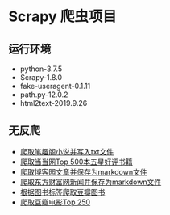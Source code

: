 # Scrapy 爬虫项目

## 运行环境

* python-3.7.5
* Scrapy-1.8.0
* fake-useragent-0.1.11
* path.py-12.0.2
* html2text-2019.9.26

## 无反爬

* [爬取笔趣阁小说并写入txt文件](./crawler/xbiquge.py)
* [爬取当当网Top 500本五星好评书籍](./crawler/dangdangtop500.py)
* [爬取博客园文章并保存为markdown文件](./crawler/cnblogs.py)
* [爬取东方财富网新闻并保存为markdown文件](./crawler/eastmoney.py)
* [根据图书标签爬取豆瓣图书](./crawler/doubanbook.py)
* [爬取豆瓣电影Top 250](./crawler/doubanmovie.py)
